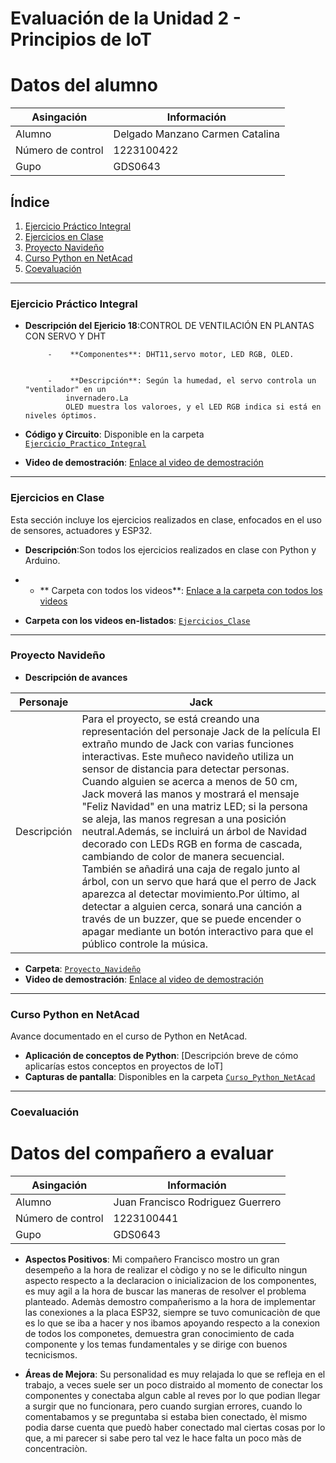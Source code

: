 
# Evaluación de la Unidad 2 - Principios de IoT
# Datos del alumno
| Asingación | Información |
|--|--|
| Alumno | Delgado Manzano Carmen Catalina |
| Número de control | 1223100422 |
| Gupo | GDS0643 |

## Índice
1. [Ejercicio Práctico Integral](#ejercicio-práctico-integral)
2. [Ejercicios en Clase](#ejercicios-en-clase)
3. [Proyecto Navideño](#proyecto-navideño)
4. [Curso Python en NetAcad](#curso-python-en-netacad)
5. [Coevaluación](#coevaluación)

---



### Ejercicio Práctico Integral

- **Descripción del Ejericio 18**:CONTROL DE VENTILACIÓN EN PLANTAS CON SERVO Y DHT

  
           -    **Componentes**: DHT11,servo motor, LED RGB, OLED.

                                                                                   
           -    **Descripción**: Según la humedad, el servo controla un "ventilador" en un 
               invernadero.La 
               OLED muestra los valoroes, y el LED RGB indica si está en niveles óptimos.

  
- **Código y Circuito**: Disponible en la carpeta [`Ejercicio_Practico_Integral`](Ejercicio_Practico_Integral)
- **Video de demostración**: [Enlace al video de demostración](https://drive.google.com/drive/u/1/folders/1o47CB6RPJIRe-7IU7Vzuq3KmIt1-O2Zt)

---



### Ejercicios en Clase
Esta sección incluye los ejercicios realizados en clase, enfocados en el uso de sensores, actuadores y ESP32.

- **Descripción**:Son todos los ejercicios realizados en clase con Python y Arduino.

- - ** Carpeta con todos los videos**: [Enlace a la carpeta con todos los videos](https://drive.google.com/drive/folders/19F25CP05HKQDIBY9gIEUQUftPM5zjZ9G?usp=sharing)
  
- **Carpeta con los videos en-listados**: [`Ejercicios_Clase`](Ejercicios_En_Clase)

---



### Proyecto Navideño
- **Descripción de avances**

| Personaje| Jack |
|--|--|
| Descripción | Para el proyecto, se está creando una representación del personaje Jack de la película El extraño mundo de Jack con varias funciones interactivas. Este muñeco navideño utiliza un sensor de distancia para detectar personas. Cuando alguien se acerca a menos de 50 cm, Jack moverá las manos y mostrará el mensaje "Feliz Navidad" en una matriz LED; si la persona se aleja, las manos regresan a una posición neutral.Además, se incluirá un árbol de Navidad decorado con LEDs RGB en forma de cascada, cambiando de color de manera secuencial. También se añadirá una caja de regalo junto al árbol, con un servo que hará que el perro de Jack aparezca al detectar movimiento.Por último, al detectar a alguien cerca, sonará una canción a través de un buzzer, que se puede encender o apagar mediante un botón interactivo para que el público controle la música. |

- **Carpeta**: [`Proyecto_Navideño`](Proyecto_Navideño)
- **Video de demostración**: [Enlace al video de demostración](https://drive.google.com/file/d/19A6oRRqPATMFhrP-wInig2IHFU9zGOD3/view?usp=drivesdk)

---



### Curso Python en NetAcad
Avance documentado en el curso de Python en NetAcad.

- **Aplicación de conceptos de Python**: [Descripción breve de cómo aplicarías estos conceptos en proyectos de IoT]
- **Capturas de pantalla**: Disponibles en la carpeta [`Curso_Python_NetAcad`](Curso_Python_NetAcad)

---


### Coevaluación

# Datos del compañero a evaluar 
| Asingación | Información |
|--|--|
| Alumno | Juan Francisco Rodriguez Guerrero  |
| Número de control |1223100441|
| Gupo | GDS0643 |

  - **Aspectos Positivos**: Mi compañero Francisco mostro un gran desempeño a la hora de realizar el còdigo y no se le dificulto ningun aspecto respecto a la declaracion o inicializacion de los componentes, es muy agil a la hora de buscar las maneras de resolver el problema planteado.
Ademàs demostro compañerismo a la hora de implementar las conexiones a la placa ESP32, siempre se tuvo comunicaciòn de que es lo que se iba a hacer y nos ibamos apoyando respecto a la conexion de todos los componetes, demuestra gran conocimiento de cada componente  y los temas fundamentales y se dirige con buenos tecnicismos.

  - **Áreas de Mejora**: Su personalidad es muy relajada lo que se refleja en el trabajo, a veces suele ser un poco distraido al momento de conectar los componentes y conectaba algun cable al reves por lo que podian llegar a surgir que no funcionara, pero cuando surgian errores, cuando lo comentabamos y se preguntaba si estaba bien conectado, èl mismo podia darse cuenta que puedò haber conectado mal ciertas cosas por lo que, a mi parecer si sabe pero tal vez le hace falta un poco màs de concentraciòn.




